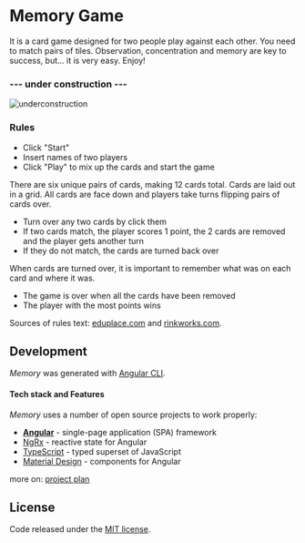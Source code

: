 # Memory Game

It is a card game designed for two people play against each other. You need to match pairs of tiles. 
Observation, concentration and memory are key to success, but... it is very easy. Enjoy!



###  --- under construction ---

![underconstruction](https://octodex.github.com/images/constructocat2.jpg)

### Rules 
 
 - Click "Start"
 - Insert names of two players
 - Click "Play" to mix up the cards and start the game
 
 There are six unique pairs of cards, making 12 cards total. Cards are laid out in a grid. All cards are face down and players take turns flipping pairs of cards over.
  
  - Turn over any two cards by click them
  - If two cards match, the player scores 1 point, the 2 cards are removed and the player gets another turn
  - If they do not match, the cards are turned back over
  
  When cards are turned over, it is important to remember what was on each card and where it was. 
  
  - The game is over when all the cards have been removed
  - The player with the most points wins
 
 Sources of rules text: [eduplace.com](https://www.eduplace.com/ss/act/rules.html) and [rinkworks.com](http://www.rinkworks.com/games/memory.shtml).

## Development

*Memory* was generated with [Angular CLI](https://github.com/angular/angular-cli).

#### Tech stack and Features

*Memory* uses a number of open source projects to work properly:

 * [**Angular**](https://angular.io/) - single-page application (SPA) framework
 * [NgRx](https://ngrx.io/) - reactive state for Angular
 * [TypeScript](https://www.typescriptlang.org/) - typed superset of JavaScript
 * [Material Design](https://material.angular.io/) - components for Angular

more on: [project plan](https://github.com/cichy380/Memory/projects)

## License

Code released under the [MIT license](LICENSE.md).
